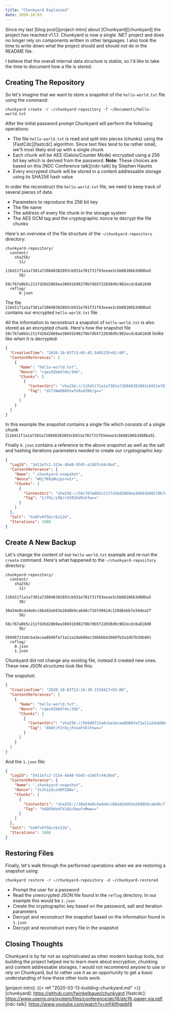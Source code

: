 ```yaml
---
title: "Chunkyard Explained"
date: 2020-10-03
---
```


Since my last [blog post][project-intro] about [Chunkyard][chunkyard] the
project has reached v1.1.1. Chunkyard is now a single .NET project and does no
longer rely on components written in other languages. I also took the time to
write down what the project should and should not do in the README file.

I believe that the overall internal data structure is stable, so I'd like to
take the time to document how a file is stored.

## Creating The Repository

So let's imagine that we want to store a snapshot of the `hello-world.txt` file
using the command:

``` shell
chunkyard create -r ~/chunkyard-repository -f ~/Documents/hello-world.txt
```

After the initial password prompt Chunkyard will perform the following
operations:

- The file `hello-world.txt` is read and split into pieces (chunks) using the
  [FastCdc][fastcdc] algorithm. Since text files tend to be rather small, we'll
  most likely end up with a single chunk
- Each chunk will be AES (Galois/Counter Mode) encrypted using a 256 bit key
  which is derived from the password. **Note:** These choices are based on this
  [NDC Conference talk][ndc-talk] by Stephen Haunts
- Every encrypted chunk will be stored in a content addressable storage using
  its SHA256 hash value

In order the reconstruct the `hello-world.txt` file, we need to keep track of
several pieces of data:

- Parameters to reproduce the 256 bit key
- The file name
- The address of every file chunk in the storage system
- The AES GCM tag and the cryptographic nonce to decrypt the file chunks

Here's an overview of the file structure of the `~/chunkyard-repository`
directory:

``` text
chunkyard-repository/
  content/
    sha256/
      11/
        116d11f1a1a7301a720848382893cb931e781f31f93eeae3cbb88106b3d88ba5
      58/
        58c767a0b5c211fd26d2869ea36691b98270b7db5f22038d9c902ecdc8a818d8
  reflog/
      0.json
```

The file `116d11f1a1a7301a720848382893cb931e781f31f93eeae3cbb88106b3d88ba5`
contains our encrypted `hello-world.txt` file.

All the information to reconstruct a snapshot of `hello-world.txt` is also
stored as an encrypted chunk. Here's how the snapshot file
`58c767a0b5c211fd26d2869ea36691b98270b7db5f22038d9c902ecdc8a818d8` looks like
when it is decrypted:

``` json
{
  "CreationTime": "2020-10-03T13:05:45.5405235+02:00",
  "ContentReferences": [
    {
      "Name": "hello-world.txt",
      "Nonce": "rqesO2bAdlHs/3de",
      "Chunks": [
        {
          "ContentUri": "sha256://116d11f1a1a7301a720848382893cb931e781f31f93eeae3cbb88106b3d88ba5",
          "Tag": "d17sWwQ6DXtw7n9ud2NX/g=="
        }
      ]
    }
  ]
}
```

In this example the snapshot contains a single file which consists of a single
chunk (`116d11f1a1a7301a720848382893cb931e781f31f93eeae3cbb88106b3d88ba5`).

Finally `0.json` contains a reference to the above snapshot as well as the salt
and hashing iterations parameters needed to create our cryptographic key:

``` json
{
  "LogId": "5411e7c2-315e-4b48-9345-e2ddfc44c0ad",
  "ContentReference": {
    "Name": ".chunkyard-snapshot",
    "Nonce": "WOjfK9yWujps+w1+",
    "Chunks": [
      {
        "ContentUri": "sha256://58c767a0b5c211fd26d2869ea36691b98270b7db5f22038d9c902ecdc8a818d8",
        "Tag": "C/YhL/z9Q/rUtR1hVOv5fw=="
      }
    ]
  },
  "Salt": "GsKFv9f5GcrEn12U",
  "Iterations": 1000
}
```

## Create A New Backup

Let's change the content of our `hello-world.txt` example and re-run the
`create` command. Here's what happened to the `~/chunkyard-repository` directory:

``` text
chunkyard-repository/
  content/
    sha256/
      11/
        116d11f1a1a7301a720848382893cb931e781f31f93eeae3cbb88106b3d88ba5
      30/
        30a54e8cda4e6cc66a92eb93e28d8b9ca646c71b7d9414c120d6ebb7e34dea2f
      58/
        58c767a0b5c211fd26d2869ea36691b98270b7db5f22038d9c902ecdc8a818d8
      5b/
        5b9d6713a8cba3ecaa8b68fa71a11a2dab88ec266bbb42660fb3a1dbfb34b401
  reflog/
    0.json
    1.json
```

Chunkyard did not change any existing file, instead it created new ones. These
new JSON structures look like this:

The snapshot:

``` json
{
  "CreationTime": "2020-10-03T13:16:39.1510417+02:00",
  "ContentReferences": [
    {
      "Name": "hello-world.txt",
      "Nonce": "rqesO2bAdlHs/3de",
      "Chunks": [
        {
          "ContentUri": "sha256://5b9d6713a8cba3ecaa8b68fa71a11a2dab88ec266bbb42660fb3a1dbfb34b401",
          "Tag": "AhAY/F2rAjjFosaFnElhtw=="
        }
      ]
    }
  ]
}
```

And the `1.json` file:

``` json
{
  "LogId": "5411e7c2-315e-4b48-9345-e2ddfc44c0ad",
  "ContentReference": {
    "Name": ".chunkyard-snapshot",
    "Nonce": "3sJtajbLoV6PZAWx",
    "Chunks": [
      {
        "ContentUri": "sha256://30a54e8cda4e6cc66a92eb93e28d8b9ca646c71b7d9414c120d6ebb7e34dea2f",
        "Tag": "hAQVhHsH7V14U/bwufvMww=="
      }
    ]
  },
  "Salt": "GsKFv9f5GcrEn12U",
  "Iterations": 1000
}
```

## Restoring Files

Finally, let's walk through the performed operations when we are restoring a
snapshot using:

``` shell
chunkyard restore -r ~/chunkyard-repository -d ~/chunkyard-restored
```

- Prompt the user for a password
- Read the unencrypted JSON file found in the `reflog` directory. In our example
  this would be `1.json`
- Create the cryptographic key based on the password, salt and iteration parameters
- Decrypt and reconstruct the snapshot based on the information found in
  `1.json`
- Decrypt and reconstruct every file in the snapshot

## Closing Thoughts

Chunkyard is by far not as sophisticated as other modern backup tools, but
building the project helped me to learn more about encryption, chunking and
content addressable storages. I would not recommend anyone to use or rely on
Chunkyard, but to rather use it as an opportunity to get a basic understanding
of how these other tools work.

[project-intro]: {{< ref "2020-03-13-building-chunkyard.md" >}}
[chunkyard]: https://github.com/fwinkelbauer/chunkyard
[fastcdc]: https://www.usenix.org/system/files/conference/atc16/atc16-paper-xia.pdf
[ndc-talk]: https://www.youtube.com/watch?v=mY4ifhgpbf8
